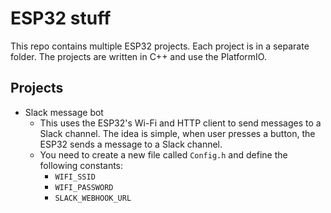 # ESP32 stuff

This repo contains multiple ESP32 projects. Each project is in a separate folder. The projects are written in C++ and use the PlatformIO.

## Projects

- Slack message bot
  - This uses the ESP32's Wi-Fi and HTTP client to send messages to a Slack channel. The idea is simple, when user presses a button, the ESP32 sends a message to a Slack channel.
  - You need to create a new file called `Config.h` and define the following constants:
    - `WIFI_SSID`
    - `WIFI_PASSWORD`
    - `SLACK_WEBHOOK_URL`
